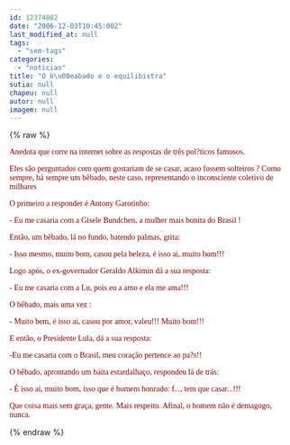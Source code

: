 ```yaml
---
id: 12374882
date: "2006-12-03T10:45:00Z"
last_modified_at: null
tags:
  - "sem-tags"
categories:
  - "noticias"
title: "O b\u00eabado e o equilibistra"
sutia: null
chapeu: null
autor: null
imagem: null
---
```

{% raw %}
<p><FONT color=#800000></p>
<p><P><FONT face=Verdana>Anedota que corre na internet sobre as respostas de três pol?ticos famosos. </FONT></P></p>
<p><P><FONT face=Verdana>Eles são perguntados com quem gostariam de se casar, acaso fossem solteiros ? Como sempre, há sempre um bêbado, neste caso, representando o inconsciente coletivo de milhares</FONT></P></p>
<p><P><FONT face=Verdana>O primeiro a responder é Antony Garotinho: </FONT></P></p>
<p><P><FONT face=Verdana>- Eu me casaria com a Gisele Bundchen, a mulher mais bonita do Brasil !</FONT></P></p>
<p><P><FONT face=Verdana>Então, um bêbado, lá no fundo, batendo palmas, grita:</FONT></P></p>
<p><P><FONT face=Verdana>- Isso mesmo, muito bom, casou pela beleza, é isso ai, muito bom!!!</FONT></P></p>
<p><P><FONT face=Verdana>Logo após, o ex-governador Geraldo Alkimin dá a sua resposta:</FONT></P></p>
<p><P><FONT face=Verdana>- Eu me casaria com a Lu, pois eu a amo e ela me ama!!!</FONT></P></p>
<p><P><FONT face=Verdana>O bêbado, mais uma vez :</FONT></P></p>
<p><P><FONT face=Verdana>- Muito bem, é isso ai, casou por amor, valeu!!! Muito bom!!!</FONT></P></p>
<p><P><FONT face=Verdana>E então, o Presidente Lula, dá a sua resposta:</FONT></P></p>
<p><P><FONT face=Verdana>-Eu me casaria com o Brasil, meu coração pertence ao pa?s!! </FONT></P></p>
<p><P><FONT face=Verdana>O bêbado, aprontando um baita estardalhaço, respondeu lá de trás:</FONT></P></p>
<p><P><FONT face=Verdana>- É isso ai, muito bom, isso que é homem honrado: f..., tem que casar...!!!</FONT></P></p>
<p><P><FONT face=Verdana>Que coisa mais sem graça, gente. Mais respeito. Afinal, o homem não é demagogo, nunca.</FONT></P></FONT> </p>
{% endraw %}
